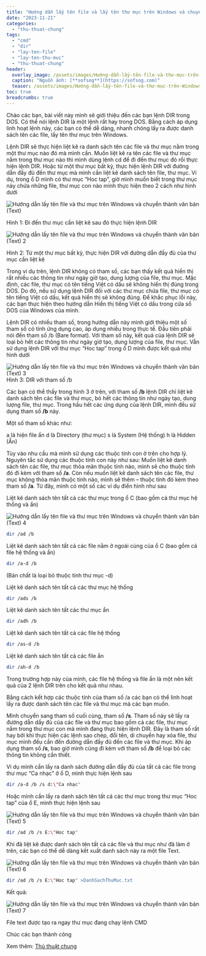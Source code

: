 ```yaml
---
title: "Hướng dẫn lấy tên file và lấy tên thư mục trên Windows và chuyển thành văn bản (Text)"
date: "2023-11-21"
categories: 
  - "thu-thuat-chung"
tags: 
  - "cmd"
  - "dir"
  - "lay-ten-file"
  - "lay-ten-thu-muc"
  - "thu-thuat-chung"
header:
  overlay_image: /assets/images/Hướng-dẫn-lấy-tên-file-và-thư-mục-trên-Windows-và-chuyển-thành-văn-bản-Text-2.png
  caption: "Nguồn ảnh: [**sofsog**](https://sofsog.com)" 
  teaser: /assets/images/Hướng-dẫn-lấy-tên-file-và-thư-mục-trên-Windows-và-chuyển-thành-văn-bản-Text-2.png
toc: true
breadcrumbs: true
---
```


Chào các bạn, bài viết này mình sẽ giới thiệu đến các bạn lệnh DIR trong DOS. Có thể nói lệnh DIR là một lệnh rất hay trong DOS. Bằng cách áp dụng linh hoạt lệnh này, các bạn có thể dễ dàng, nhanh chóng lấy ra được danh sách tên các file, lấy tên thư mục trên Windows.

Lệnh DIR sẽ thực hiện liệt kê ra danh sách tên các file và thư mục nằm trong một thư mục nào đó mà mình cần. Muốn liệt kê ra tên các file và thư mục nằm trong thư mục nào thì mình dùng lệnh cd để đi đến thư mục đó rồi thực hiện lệnh DIR. Hoặc từ một thư mục bất kỳ, thực hiện lệnh DIR với đường dẫn đầy đủ đến thư mục mà mình cần liệt kê danh sách tên file, thư mục. Ví dụ, trong ổ D mình có thư mục “Hoc tap”, giờ mình muốn biết trong thư mục này chứa những file, thư mục con nào mình thực hiện theo 2 cách như hình dưới

![Hướng dẫn lấy tên file và thư mục trên Windows và chuyển thành văn bản (Text)](/assets/images/Hướng-dẫn-lấy-tên-file-và-thư-mục-trên-Windows-và-chuyển-thành-văn-bản-Text.png)

Hình 1: Đi đến thư mục cần liệt kê sau đó thực hiện lệnh DIR

![Hướng dẫn lấy tên file và thư mục trên Windows và chuyển thành văn bản (Text) 2](/assets/images/Hướng-dẫn-lấy-tên-file-và-thư-mục-trên-Windows-và-chuyển-thành-văn-bản-Text-2.png)

Hình 2: Từ một thư mục bất kỳ, thực hiện DIR với đường dẫn đầy đủ của thư mục cần liệt kê

Trong ví dụ trên, lệnh DIR không có tham số, các bạn thấy kết quả hiển thị rất nhiều các thông tin như ngày giờ tạo, dung lượng của file, thư mục. Mặc định, các file, thư mục có tên tiếng Việt có dấu sẽ không hiển thị đúng trong DOS. Do đó, nếu sử dụng lệnh DIR đối với các thư mục chứa file, thư mục có tên tiếng Việt có dấu, kết quả hiển thị sẽ không đúng. Để khắc phục lỗi này, các bạn thực hiện theo hướng dẫn Hiển thị tiếng Việt có dấu trong cửa sổ DOS của Windows của mình.

Lệnh DIR có nhiều tham số, trong hướng dẫn này mình giới thiệu một số tham số có tính ứng dụng cao, áp dụng nhiều trong thực tế. Đầu tiên phải nói đến tham số /b (Bare format). Với tham số này, kết quả của lệnh DIR sẽ loại bỏ hết các thông tin như ngày giờ tạo, dung lượng của file, thư mục. Vẫn sử dụng lệnh DIR với thư mục “Hoc tap” trong ổ D mình được kết quả như hình dưới

![Hướng dẫn lấy tên file và thư mục trên Windows và chuyển thành văn bản (Text) 3](/assets/images/Hướng-dẫn-lấy-tên-file-và-thư-mục-trên-Windows-và-chuyển-thành-văn-bản-Text-3.png) 
Hình 3: DIR với tham số /b

Các bạn có thể thấy trong hình 3 ở trên, với tham số **/b** lệnh DIR chỉ liệt kê danh sách tên các file và thư mục, bỏ hết các thông tin như ngày tạo, dung lượng file, thư mục. Trong hầu hết các ứng dụng của lệnh DIR, mình đều sử dụng tham số **/b** này.

Một số tham số khác như:

a là hiện file ẩn d là Directory (thư mục) s là System (Hệ thống) h là Hidden (Ẩn)

Tùy vào nhu cầu mà mình sử dụng các thuộc tính con ở trên cho hợp lý. Nguyên tắc sử dụng các thuộc tính con này như sau: Muốn liệt kê danh sách tên các file, thư mục thỏa mãn thuộc tính nào, mình sẽ cho thuộc tính đó đi kèm với tham số **/a**. Còn nếu muốn liệt kê danh sách tên các file, thư mục không thỏa mãn thuộc tính nào, mình sẽ thêm – thuộc tính đó kèm theo tham số **/a**. Từ đây, mình có một số các ví dụ điển hình như sau

Liệt kê danh sách tên tất cả các thư mục trong ổ C (bao gồm cả thư mục hệ thống và ẩn)

![Hướng dẫn lấy tên file và thư mục trên Windows và chuyển thành văn bản (Text) 4](/assets/images/Hướng-dẫn-lấy-tên-file-và-thư-mục-trên-Windows-và-chuyển-thành-văn-bản-Text-4.png) 

```bash
dir /ad /b
```

Liệt kê danh sách tên tất cả các file nằm ở ngoài cùng của ổ C (bao gồm cả file hệ thống và ẩn)

```bash
dir /a-d /b
```

(Bản chất là loại bỏ thuộc tính thư mục -d)

Liệt kê danh sách tên tất cả các thư mục hệ thống

```bash
dir /ads /b
```

Liệt kê danh sách tên tất các thư mục ẩn

```bash
dir /adh /b
```

Liệt kê danh sách tên tất cả các file hệ thống

```bash
dir /as-d /b
```

Liệt kê danh sách tên tất cả các file ẩn

```bash
dir /ah-d /b
```

Trong trường hợp này của mình, các file hệ thống và file ẩn là một nên kết quả của 2 lệnh DIR trên cho kết quả như nhau.

Bằng cách kết hợp các thuộc tính của tham số /a các bạn có thể linh hoạt lấy ra được danh sách tên các file và thư mục mà các bạn muốn.

Mình chuyển sang tham số cuối cùng, tham số **/s**. Tham số này sẽ lấy ra đường dẫn dầy đủ của các file và thư mục bao gồm cả các file, thư mục nằm trong thư mục con mà mình đang thực hiện lệnh DIR. Đây là tham số rất hay bởi khi thực hiện các lệnh sao chép, đổi tên, di chuyển hay xóa file, thư mục mình đều cần đến đường dẫn đầy đủ đến các file và thư mục. Khi áp dụng tham số **/s**, bao giờ mình cũng đi kèm với tham số **/b** để loại bỏ các thông tin không cần thiết.

Ví dụ mình cần lấy ra danh sách đường dẫn đầy đủ của tất cả các file trong thư mục “Ca nhạc” ở ổ D, mình thực hiện lệnh sau

```bash
dir /a-d /b /s d:\"Ca nhạc"
```
Hoặc mình cần lấy ra danh sách tên tất cả các thư mục trong thư mục “Hoc tap” của ổ E, mình thực hiện lệnh sau

![Hướng dẫn lấy tên file và thư mục trên Windows và chuyển thành văn bản (Text) 5](/assets/images/Hướng-dẫn-lấy-tên-file-và-thư-mục-trên-Windows-và-chuyển-thành-văn-bản-Text-5.png) 

```bash
dir /ad /b /s E:\"Hoc tap"
```

Khi đã liệt kê được danh sách tên tất cả các file và thư mục như đã làm ở trên, các bạn có thể dễ dàng kết xuất danh sách này ra một file Text.

![Hướng dẫn lấy tên file và thư mục trên Windows và chuyển thành văn bản (Text) 6](/assets/images/Hướng-dẫn-lấy-tên-file-và-thư-mục-trên-Windows-và-chuyển-thành-văn-bản-Text-6.png)

```bash
dir /ad /b /s E:\"Hoc tap" >DanhSachThuMuc.txt
```

Kết quả:

![Hướng dẫn lấy tên file và thư mục trên Windows và chuyển thành văn bản (Text) 7](/assets/images/Hướng-dẫn-lấy-tên-file-và-thư-mục-trên-Windows-và-chuyển-thành-văn-bản-Text-7.png)

File text được tạo ra ngay thư mục đang chạy lệnh CMD

Chúc các bạn thành công

Xem thêm: [Thủ thuật chung](https://sofsog.com/thu-thuat-chung)